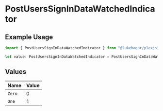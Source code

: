 # PostUsersSignInDataWatchedIndicator

## Example Usage

```typescript
import { PostUsersSignInDataWatchedIndicator } from "@lukehagar/plexjs";

let value: PostUsersSignInDataWatchedIndicator = PostUsersSignInDataWatchedIndicator.One;
```

## Values

| Name   | Value  |
| ------ | ------ |
| `Zero` | 0      |
| `One`  | 1      |